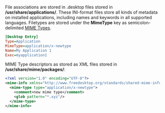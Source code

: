 File associations are stored in .desktop files stored in **/usr/share/applications/**. 
These INI-format files store all kinds of metadata on installed applications, including names and keywords in all supported languages.
Filetypes are stored under the **MimeType** key as semicolon-delimited [MIME Types](https://access.redhat.com/documentation/en-us/red_hat_enterprise_linux/7/html/desktop_migration_and_administration_guide/file_formats).

```ini
[Desktop Entry]
Type=Application
MimeType=application/x-newtype
Name=My Application 1
Exec=myapplication1
```

MIME Type descriptors as stored as XML files stored in **/usr/share/mime/packages/**:

```xml
<?xml version="1.0" encoding="UTF-8"?>
<mime-info xmlns="http://www.freedesktop.org/standards/shared-mime-info">
  <mime-type type="application/x-newtype">
    <comment>new mime type</comment>
    <glob pattern="*.xyz"/>
  </mime-type>
</mime-info>
```

